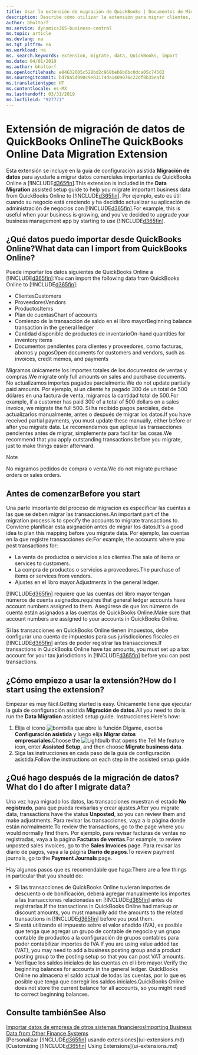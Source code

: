 ```yaml
---
title: Usar la extensión de migración de QuickBooks | Documentos de Microsoft
description: Describe cómo utilizar la extensión para migrar clientes, proveedores, elementos y cuentas de QuickBooks Online a Business Central.
author: bholtorf
ms.service: dynamics365-business-central
ms.topic: article
ms.devlang: na
ms.tgt_pltfrm: na
ms.workload: na
ms. search.keywords: extension, migrate, data, QuickBooks, import
ms.date: 04/01/2019
ms.author: bholtorf
ms.openlocfilehash: e84632605c528bd2c968beb6b6bc0dca05c74502
ms.sourcegitcommit: bd78a5d990c9e83174da1409076c22df8b35eafd
ms.translationtype: HT
ms.contentlocale: es-MX
ms.lasthandoff: 03/31/2019
ms.locfileid: "927771"
---
```

# <a name="the-quickbooks-online-data-migration-extension"></a><span data-ttu-id="543b1-103">Extensión de migración de datos de QuickBooks Online</span><span class="sxs-lookup"><span data-stu-id="543b1-103">The QuickBooks Online Data Migration Extension</span></span>
<span data-ttu-id="543b1-104">Esta extensión se incluye en la guía de configuración asistida **Migración de datos** para ayudarle a migrar datos comerciales importantes de QuickBooks Online a [!INCLUDE[d365fin](includes/d365fin_md.md)].</span><span class="sxs-lookup"><span data-stu-id="543b1-104">This extension is included in the **Data Migration** assisted setup guide to help you migrate important business data from QuickBooks Online to [!INCLUDE[d365fin](includes/d365fin_md.md)].</span></span> <span data-ttu-id="543b1-105">Por ejemplo, esto es útil cuando su negocio está creciendo y ha decidido actualizar su aplicación de administración de negocios con [!INCLUDE[d365fin](includes/d365fin_md.md)].</span><span class="sxs-lookup"><span data-stu-id="543b1-105">For example, this is useful when your business is growing, and you've decided to upgrade your business management app by starting to use [!INCLUDE[d365fin](includes/d365fin_md.md)].</span></span>

## <a name="what-data-can-i-import-from-quickbooks-online"></a><span data-ttu-id="543b1-106">¿Qué datos puedo importar desde QuickBooks Online?</span><span class="sxs-lookup"><span data-stu-id="543b1-106">What data can I import from QuickBooks Online?</span></span>
<span data-ttu-id="543b1-107">Puede importar los datos siguientes de QuickBooks Online a [!INCLUDE[d365fin](includes/d365fin_md.md)]:</span><span class="sxs-lookup"><span data-stu-id="543b1-107">You can import the following data from QuickBooks Online to [!INCLUDE[d365fin](includes/d365fin_md.md)]:</span></span>  

* <span data-ttu-id="543b1-108">Clientes</span><span class="sxs-lookup"><span data-stu-id="543b1-108">Customers</span></span>
* <span data-ttu-id="543b1-109">Proveedores</span><span class="sxs-lookup"><span data-stu-id="543b1-109">Vendors</span></span>
* <span data-ttu-id="543b1-110">Productos</span><span class="sxs-lookup"><span data-stu-id="543b1-110">Items</span></span>
* <span data-ttu-id="543b1-111">Plan de cuentas</span><span class="sxs-lookup"><span data-stu-id="543b1-111">Chart of accounts</span></span>
* <span data-ttu-id="543b1-112">Comienzo de la transacción de saldo en el libro mayor</span><span class="sxs-lookup"><span data-stu-id="543b1-112">Beginning balance transaction in the general ledger</span></span>
* <span data-ttu-id="543b1-113">Cantidad disponible de productos de inventario</span><span class="sxs-lookup"><span data-stu-id="543b1-113">On-hand quantities for inventory items</span></span>
* <span data-ttu-id="543b1-114">Documentos pendientes para clientes y proveedores, como facturas, abonos y pagos</span><span class="sxs-lookup"><span data-stu-id="543b1-114">Open documents for customers and vendors, such as invoices, credit memos, and payments</span></span>

<span data-ttu-id="543b1-115">Migramos únicamente los importes totales de los documentos de ventas y compras.</span><span class="sxs-lookup"><span data-stu-id="543b1-115">We migrate only full amounts on sales and purchase documents.</span></span> <span data-ttu-id="543b1-116">No actualizamos importes pagados parcialmente.</span><span class="sxs-lookup"><span data-stu-id="543b1-116">We do not update partially paid amounts.</span></span> <span data-ttu-id="543b1-117">Por ejemplo, si un cliente ha pagado 300 de un total de 500 dólares en una factura de venta, migramos la cantidad total de 500.</span><span class="sxs-lookup"><span data-stu-id="543b1-117">For example, if a customer has paid 300 of a total of 500 dollars on a sales invoice, we migrate the full 500.</span></span> <span data-ttu-id="543b1-118">Si ha recibido pagos parciales, debe actualizarlos manualmente, antes o después de migrar los datos.</span><span class="sxs-lookup"><span data-stu-id="543b1-118">If you have received partial payments, you must update these manually, either before or after you migrate data.</span></span> <span data-ttu-id="543b1-119">Le recomendamos que aplique las transacciones pendientes antes de migrar, simplemente para facilitar las cosas.</span><span class="sxs-lookup"><span data-stu-id="543b1-119">We recommend that you apply outstanding transactions before you migrate, just to make things easier afterward.</span></span>

> [!NOTE]  
>   <span data-ttu-id="543b1-120">No migramos pedidos de compra o venta.</span><span class="sxs-lookup"><span data-stu-id="543b1-120">We do not migrate purchase orders or sales orders.</span></span>

## <a name="before-you-start"></a><span data-ttu-id="543b1-121">Antes de comenzar</span><span class="sxs-lookup"><span data-stu-id="543b1-121">Before you start</span></span>
<span data-ttu-id="543b1-122">Una parte importante del proceso de migración es especificar las cuentas a las que se deben migrar las transacciones.</span><span class="sxs-lookup"><span data-stu-id="543b1-122">An important part of the migration process is to specify the accounts to migrate transactions to.</span></span> <span data-ttu-id="543b1-123">Conviene planificar esta asignación antes de migrar los datos.</span><span class="sxs-lookup"><span data-stu-id="543b1-123">It's a good idea to plan this mapping before you migrate data.</span></span> <span data-ttu-id="543b1-124">Por ejemplo, las cuentas en la que registre transacciones de:</span><span class="sxs-lookup"><span data-stu-id="543b1-124">For example, the accounts where you post transactions for:</span></span>  

* <span data-ttu-id="543b1-125">La venta de productos o servicios a los clientes.</span><span class="sxs-lookup"><span data-stu-id="543b1-125">The sale of items or services to customers.</span></span>
* <span data-ttu-id="543b1-126">La compra de productos o servicios a proveedores.</span><span class="sxs-lookup"><span data-stu-id="543b1-126">The purchase of items or services from vendors.</span></span>  
* <span data-ttu-id="543b1-127">Ajustes en el libro mayor.</span><span class="sxs-lookup"><span data-stu-id="543b1-127">Adjustments in the general ledger.</span></span>  

[!INCLUDE[d365fin](includes/d365fin_md.md)] <span data-ttu-id="543b1-128">requiere que las cuentas del libro mayor tengan números de cuenta asignados.</span><span class="sxs-lookup"><span data-stu-id="543b1-128">requires that general ledger accounts have account numbers assigned to them.</span></span> <span data-ttu-id="543b1-129">Asegúrese de que los números de cuenta están asignados a las cuentas de QuickBooks Online.</span><span class="sxs-lookup"><span data-stu-id="543b1-129">Make sure that account numbers are assigned to your accounts in QuickBooks Online.</span></span>

<span data-ttu-id="543b1-130">Si las transacciones en QuickBooks Online tienen impuestos, debe configurar una cuenta de impuestos para sus jurisdicciones fiscales en [!INCLUDE[d365fin](includes/d365fin_md.md)] antes de poder registrar las transacciones.</span><span class="sxs-lookup"><span data-stu-id="543b1-130">If transactions in QuickBooks Online have tax amounts, you must set up a tax account for your tax jurisdictions in [!INCLUDE[d365fin](includes/d365fin_md.md)] before you can post transactions.</span></span>

## <a name="how-do-i-start-using-the-extension"></a><span data-ttu-id="543b1-131">¿Cómo empiezo a usar la extensión?</span><span class="sxs-lookup"><span data-stu-id="543b1-131">How do I start using the extension?</span></span>
<span data-ttu-id="543b1-132">Empezar es muy fácil.</span><span class="sxs-lookup"><span data-stu-id="543b1-132">Getting started is easy.</span></span> <span data-ttu-id="543b1-133">Únicamente tiene que ejecutar la guía de configuración asistida **Migración de datos**.</span><span class="sxs-lookup"><span data-stu-id="543b1-133">All you need to do is run the **Data Migration** assisted setup guide.</span></span> <span data-ttu-id="543b1-134">Instrucciones:</span><span class="sxs-lookup"><span data-stu-id="543b1-134">Here's how:</span></span>

1. <span data-ttu-id="543b1-135">Elija el icono ![bombilla que abre la función Dígame](media/ui-search/search_small.png "Dígame que desea hacer"), escriba **Configuración asistida** y luego elija **Migrar datos empresariales**.</span><span class="sxs-lookup"><span data-stu-id="543b1-135">Choose the ![Lightbulb that opens the Tell Me feature](media/ui-search/search_small.png "Tell me what you want to do") icon, enter **Assisted Setup**, and then choose **Migrate business data**.</span></span>
2. <span data-ttu-id="543b1-136">Siga las instrucciones en cada paso de la guía de configuración asistida.</span><span class="sxs-lookup"><span data-stu-id="543b1-136">Follow the instructions on each step in the assisted setup guide.</span></span>

## <a name="what-do-i-do-after-i-migrate-data"></a><span data-ttu-id="543b1-137">¿Qué hago después de la migración de datos?</span><span class="sxs-lookup"><span data-stu-id="543b1-137">What do I do after I migrate data?</span></span>
<span data-ttu-id="543b1-138">Una vez haya migrado los datos, las transacciones muestran el estado **No registrado**, para que pueda revisarlas y crear ajustes.</span><span class="sxs-lookup"><span data-stu-id="543b1-138">After you migrate data, transactions have the status **Unposted**, so you can review them and make adjustments.</span></span> <span data-ttu-id="543b1-139">Para revisar las transacciones, vaya a la página donde están normalmente.</span><span class="sxs-lookup"><span data-stu-id="543b1-139">To review the transactions, go to the page where you would normally find them.</span></span> <span data-ttu-id="543b1-140">Por ejemplo, para revisar facturas de ventas no registradas, vaya a la página **Facturas de ventas**.</span><span class="sxs-lookup"><span data-stu-id="543b1-140">For example, to review unposted sales invoices, go to the **Sales Invoices** page.</span></span> <span data-ttu-id="543b1-141">Para revisar las diario de pagos, vaya a la página **Diario de pagos**.</span><span class="sxs-lookup"><span data-stu-id="543b1-141">To review payment journals, go to the **Payment Journals** page.</span></span>   

<span data-ttu-id="543b1-142">Hay algunos pasos que es recomendable que haga:</span><span class="sxs-lookup"><span data-stu-id="543b1-142">There are a few things in particular that you should do:</span></span>

* <span data-ttu-id="543b1-143">Si las transacciones de QuickBooks Online tuvieran importes de descuento o de bonificación, deberá agregar manualmente los importes a las transacciones relacionadas en [!INCLUDE[d365fin](includes/d365fin_md.md)] antes de registrarlas.</span><span class="sxs-lookup"><span data-stu-id="543b1-143">If the transactions in QuickBooks Online had markup or discount amounts, you must manually add the amounts to the related transactions in [!INCLUDE[d365fin](includes/d365fin_md.md)] before you post them.</span></span>
* <span data-ttu-id="543b1-144">Si está utilizando el impuesto sobre el valor añadido (IVA), es posible que tenga que agregar un grupo de contable de negocio y un grupo contable de productos a la configuración de grupos contables para poder contabilizar importes de IVA.</span><span class="sxs-lookup"><span data-stu-id="543b1-144">If you are using value added tax (VAT), you may need to add a business posting group and a product posting group to the posting setup so that you can post VAT amounts.</span></span>
* <span data-ttu-id="543b1-145">Verifique los saldos iniciales de las cuentas en el libro mayor.</span><span class="sxs-lookup"><span data-stu-id="543b1-145">Verify the beginning balances for accounts in the general ledger.</span></span> <span data-ttu-id="543b1-146">QuickBooks Online no almacena el saldo actual de todas las cuentas, por lo que es posible que tenga que corregir los saldos iniciales.</span><span class="sxs-lookup"><span data-stu-id="543b1-146">QuickBooks Online does not store the current balance for all accounts, so you might need to correct beginning balances.</span></span>

## <a name="see-also"></a><span data-ttu-id="543b1-147">Consulte también</span><span class="sxs-lookup"><span data-stu-id="543b1-147">See Also</span></span>
[<span data-ttu-id="543b1-148">Importar datos de empresa de otros sistemas financieros</span><span class="sxs-lookup"><span data-stu-id="543b1-148">Importing Business Data from Other Finance Systems</span></span>](across-import-data-configuration-packages.md)  
<span data-ttu-id="543b1-149">[Personalizar [!INCLUDE[d365fin](includes/d365fin_md.md)] usando extensiones](ui-extensions.md)</span><span class="sxs-lookup"><span data-stu-id="543b1-149">[Customizing [!INCLUDE[d365fin](includes/d365fin_md.md)] Using Extensions](ui-extensions.md)</span></span>  
